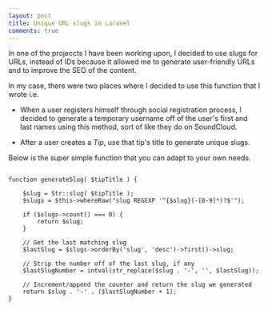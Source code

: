 ```yaml
---
layout: post
title: Unique URL slugs in Laravel
comments: true
---
```

In one of the projeccts I have been working upon, I decided to use slugs for URLs, instead of IDs because it allowed me to generate user-friendly URLs and to improve the SEO of the content. 

In my case, there were two places where I decided to use this function that I wrote i.e. 

- When a user registers himself through social registration process, I decided to generate a temporary username off of the user's first and last names using this method, sort of like they do on SoundCloud.

- After a user creates a *Tip*, use that tip's title to generate unique slugs.

Below is the super simple function that you can adapt to your own needs.

<pre><code class="php">
function generateSlug( $tipTitle ) {

    $slug = Str::slug( $tipTitle );
    $slugs = $this->whereRaw("slug REGEXP '^{$slug}(-[0-9]*)?$'");

    if ($slugs->count() === 0) {
        return $slug;
    }

    // Get the last matching slug
    $lastSlug = $slugs->orderBy('slug', 'desc')->first()->slug;

    // Strip the number off of the last slug, if any
    $lastSlugNumber = intval(str_replace($slug . '-', '', $lastSlug));

    // Increment/append the counter and return the slug we generated
    return $slug . '-' . ($lastSlugNumber + 1);
}
</code></php

